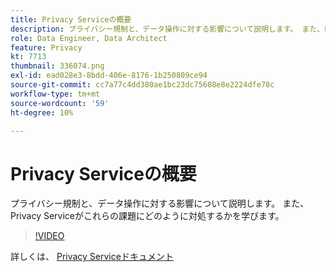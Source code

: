 ```yaml
---
title: Privacy Serviceの概要
description: プライバシー規制と、データ操作に対する影響について説明します。 また、Privacy Serviceがこれらの課題にどのように対処するかを学びます。
role: Data Engineer, Data Architect
feature: Privacy
kt: 7713
thumbnail: 336074.png
exl-id: ead028e3-8bdd-406e-8176-1b250809ce94
source-git-commit: cc7a77c4dd380ae1bc23dc75608e8e2224dfe78c
workflow-type: tm+mt
source-wordcount: '59'
ht-degree: 10%

---
```


# Privacy Serviceの概要

プライバシー規制と、データ操作に対する影響について説明します。 また、Privacy Serviceがこれらの課題にどのように対処するかを学びます。

>[!VIDEO](https://video.tv.adobe.com/v/336074?quality=12&learn=on)

詳しくは、 [Privacy Serviceドキュメント](https://experienceleague.adobe.com/docs/experience-platform/privacy/home.html?lang=ja)